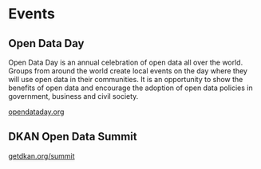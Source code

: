# Events

## Open Data Day

Open Data Day is an annual celebration of open data all over the world. Groups from around the world create local events on the day where they will use open data in their communities. It is an opportunity to show the benefits of open data and encourage the adoption of open data policies in government, business and civil society.

[opendataday.org](http://opendataday.org/)

## DKAN Open Data Summit

[getdkan.org/summit](https://getdkan.org/summit)

